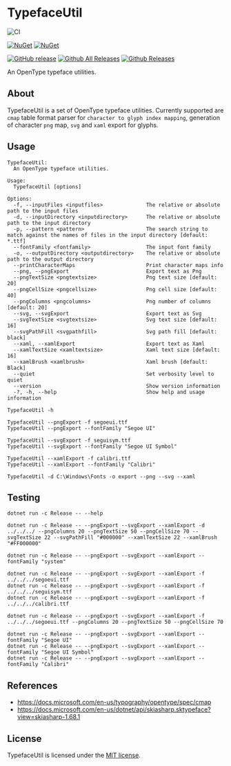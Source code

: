 # TypefaceUtil

![CI](https://github.com/wieslawsoltes/TypefaceUtil/workflows/CI/badge.svg)

[![NuGet](https://img.shields.io/nuget/v/TypefaceUtil.OpenType.svg)](https://www.nuget.org/packages/TypefaceUtil.OpenType)
[![NuGet](https://img.shields.io/nuget/dt/TypefaceUtil.OpenType.svg)](https://www.nuget.org/packages/TypefaceUtil.OpenType)

[![GitHub release](https://img.shields.io/github/release/wieslawsoltes/TypefaceUtil.svg)](https://github.com/wieslawsoltes/TypefaceUtil)
[![Github All Releases](https://img.shields.io/github/downloads/wieslawsoltes/TypefaceUtil/total.svg)](https://github.com/wieslawsoltes/TypefaceUtil)
[![Github Releases](https://img.shields.io/github/downloads/wieslawsoltes/TypefaceUtil/latest/total.svg)](https://github.com/wieslawsoltes/TypefaceUtil)

An OpenType typeface utilities.

## About

TypefaceUtil is a set of OpenType typeface utilities.
Currently supported are `cmap` table format parser for `character to glyph index mapping`, 
generation of character `png` map, `svg` and `xaml` export for glyphs.

## Usage

```
TypefaceUtil:
  An OpenType typeface utilities.

Usage:
  TypefaceUtil [options]

Options:
  -f, --inputFiles <inputfiles>              The relative or absolute path to the input files
  -d, --inputDirectory <inputdirectory>      The relative or absolute path to the input directory
  -p, --pattern <pattern>                    The search string to match against the names of files in the input directory [default: *.ttf]
  --fontFamily <fontfamily>                  The input font family
  -o, --outputDirectory <outputdirectory>    The relative or absolute path to the output directory
  --printCharacterMaps                       Print character maps info
  --png, --pngExport                         Export text as Png
  --pngTextSize <pngtextsize>                Png text size [default: 20]
  --pngCellSize <pngcellsize>                Png cell size [default: 40]
  --pngColumns <pngcolumns>                  Png number of columns [default: 20]
  --svg, --svgExport                         Export text as Svg
  --svgTextSize <svgtextsize>                Svg text size [default: 16]
  --svgPathFill <svgpathfill>                Svg path fill [default: black]
  --xaml, --xamlExport                       Export text as Xaml
  --xamlTextSize <xamltextsize>              Xaml text size [default: 16]
  --xamlBrush <xamlbrush>                    Xaml brush [default: Black]
  --quiet                                    Set verbosity level to quiet
  --version                                  Show version information
  -?, -h, --help                             Show help and usage information
```

```
TypefaceUtil -h
```
```
TypefaceUtil --pngExport -f segoeui.ttf
TypefaceUtil --pngExport --fontFamily "Segoe UI"
```
```
TypefaceUtil --svgExport -f seguisym.ttf
TypefaceUtil --svgExport --fontFamily "Segoe UI Symbol"
```
```
TypefaceUtil --xamlExport -f calibri.ttf
TypefaceUtil --xamlExport --fontFamily "Calibri"
```

```
TypefaceUtil -d C:\Windows\Fonts -o export --png --svg --xaml
```

## Testing

```
dotnet run -c Release -- --help
```

```
dotnet run -c Release -- --pngExport --svgExport --xamlExport -d ../../../ --pngColumns 20 --pngTextSize 50 --pngCellSize 70 --svgTextSize 22 --svgPathFill "#000000" --xamlTextSize 22 --xamlBrush "#FF000000"
```

```
dotnet run -c Release -- --pngExport --svgExport --xamlExport --fontFamily "system"
```

```
dotnet run -c Release -- --pngExport --svgExport --xamlExport -f ../../../segoeui.ttf
dotnet run -c Release -- --pngExport --svgExport --xamlExport -f ../../../seguisym.ttf
dotnet run -c Release -- --pngExport --svgExport --xamlExport -f ../../../calibri.ttf
```

```
dotnet run -c Release -- --pngExport --svgExport --xamlExport -f ../../../segoeui.ttf --pngColumns 20 --pngTextSize 50 --pngCellSize 70
```

```
dotnet run -c Release -- --pngExport --svgExport --xamlExport --fontFamily "Segoe UI"
dotnet run -c Release -- --pngExport --svgExport --xamlExport --fontFamily "Segoe UI Symbol"
dotnet run -c Release -- --pngExport --svgExport --xamlExport --fontFamily "Calibri"
```

## References

* https://docs.microsoft.com/en-us/typography/opentype/spec/cmap
* https://docs.microsoft.com/en-us/dotnet/api/skiasharp.sktypeface?view=skiasharp-1.68.1

## License

TypefaceUtil is licensed under the [MIT license](LICENSE.TXT).

